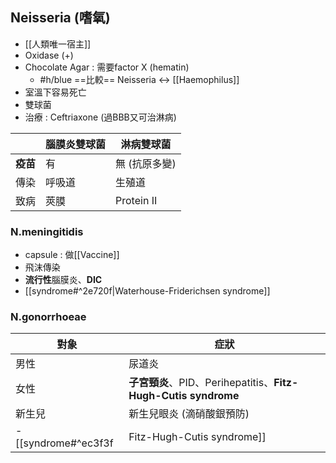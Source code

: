 ## Neisseria (嗜氧)
- [[人類唯一宿主]]
- Oxidase (+)
- Chocolate Agar : 需要factor X (hematin)
	- #h/blue ==比較== Neisseria <-> [[Haemophilus]]
- 室溫下容易死亡
- 雙球菌
- 治療 : Ceftriaxone (過BBB又可治淋病)

|           | 腦膜炎雙球菌 | 淋病雙球菌    |
|-----------|--------------|---------------|
| **疫苗**      | 有           | 無 (抗原多變) |
| 傳染      | 呼吸道       | 生殖道        |
| 致病      | 莢膜         | Protein II    |

### N.meningitidis
- capsule : 做[[Vaccine]]
- 飛沫傳染
- **流行性**腦膜炎、**DIC**
- [[syndrome#^2e720f|Waterhouse-Friderichsen syndrome]]
### N.gonorrhoeae
| 對象   | 症狀                                                   |
|--------|--------------------------------------------------------|
| 男性   | 尿道炎                                                 |
| 女性   | **子宮頸炎**、PID、Perihepatitis、**Fitz-Hugh-Cutis syndrome** |
| 新生兒 | 新生兒眼炎 (滴硝酸銀預防)                              |
- [[syndrome#^ec3f3f|Fitz-Hugh-Cutis syndrome]]